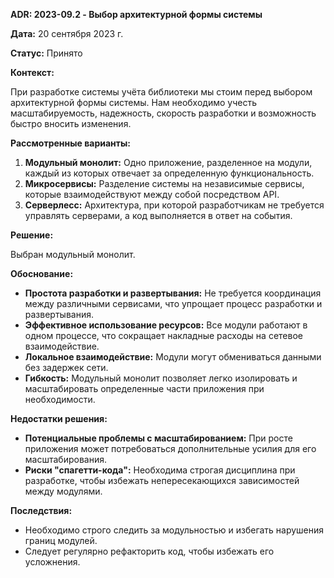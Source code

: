 
**ADR: 2023-09.2 - Выбор архитектурной формы системы**

**Дата:** 20 сентября 2023 г.

**Статус:** Принято

**Контекст:** 

При разработке системы учёта библиотеки мы стоим перед выбором архитектурной формы системы. Нам необходимо учесть масштабируемость, надежность, скорость разработки и возможность быстро вносить изменения.

**Рассмотренные варианты:**

1. **Модульный монолит:** Одно приложение, разделенное на модули, каждый из которых отвечает за определенную функциональность.
2. **Микросервисы:** Разделение системы на независимые сервисы, которые взаимодействуют между собой посредством API.
3. **Серверлесс:** Архитектура, при которой разработчикам не требуется управлять серверами, а код выполняется в ответ на события.

**Решение:**

Выбран модульный монолит.

**Обоснование:**

- **Простота разработки и развертывания:** Не требуется координация между различными сервисами, что упрощает процесс разработки и развертывания.
- **Эффективное использование ресурсов:** Все модули работают в одном процессе, что сокращает накладные расходы на сетевое взаимодействие.
- **Локальное взаимодействие:** Модули могут обмениваться данными без задержек сети.
- **Гибкость:** Модульный монолит позволяет легко изолировать и масштабировать определенные части приложения при необходимости.

**Недостатки решения:**

- **Потенциальные проблемы с масштабированием:** При росте приложения может потребоваться дополнительные усилия для его масштабирования.
- **Риски "спагетти-кода":** Необходима строгая дисциплина при разработке, чтобы избежать непересекающихся зависимостей между модулями.

**Последствия:**

- Необходимо строго следить за модульностью и избегать нарушения границ модулей.
- Следует регулярно рефакторить код, чтобы избежать его усложнения.

